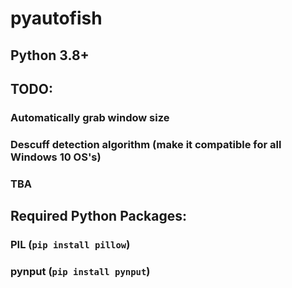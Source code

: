 # pyautofish
## Python 3.8+

## TODO:
### Automatically grab window size
### Descuff detection algorithm (make it compatible for all Windows 10 OS's)
### TBA

## Required Python Packages:
### PIL (`pip install pillow`)
### pynput (`pip install pynput`)
